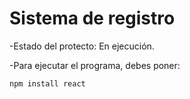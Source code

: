<h1>Sistema de registro</h1>

-Estado del protecto: En ejecución.

-Para ejecutar el programa, debes poner:

```npm install react```
